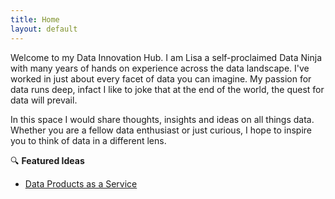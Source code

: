 ```yaml
---
title: Home
layout: default
---
```


Welcome to my Data Innovation Hub. I am Lisa a self-proclaimed Data Ninja with many years of hands on experience across the data landscape. I've worked in just about every facet of data you can imagine. My passion for data runs deep, infact I like to joke that at the end of the world, the quest for data will prevail. 

In this space I would share thoughts, insights and ideas on all things data. Whether you are a fellow data enthusiast or just curious, I hope to inspire you to think of data in a different lens. 

🔍 **Featured Ideas**
- [Data Products as a Service](./dpaas.md)
